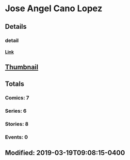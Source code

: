 # Jose Angel Cano Lopez 
## Details
### detail
#### [Link](http://marvel.com/comics/creators/8828/kano?utm_campaign=apiRef&utm_source=225578a89fc76f3d20fbffda5d17a88d)
## [Thumbnail](http://i.annihil.us/u/prod/marvel/i/mg/f/f0/4bb43d8dcfd99.jpg)
## Totals
### Comics: 7
### Series: 6
### Stories: 8
### Events: 0
## Modified: 2019-03-19T09:08:15-0400